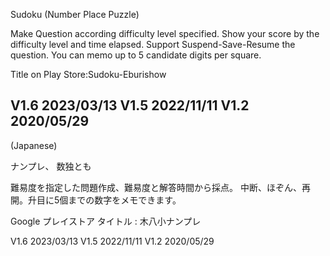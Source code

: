 Sudoku (Number Place Puzzle)    

Make Question according difficulty level specified. Show your score by the difficulty level and time elapsed.
Support Suspend-Save-Resume the question. You can memo up to 5 candidate digits per square.

Title on Play Store:Sudoku-Eburishow

V1.6 2023/03/13
V1.5 2022/11/11
V1.2 2020/05/29
-------------------------------------------------------------------
(Japanese)

ナンプレ、 数独とも

難易度を指定した問題作成、難易度と解答時間から採点。
中断、ほぞん、再開。升目に5個までの数字をメモできます。

Google プレイストア タイトル : 木八小ナンプレ

V1.6 2023/03/13
V1.5 2022/11/11
V1.2 2020/05/29
